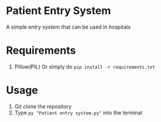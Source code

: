 # Patient Entry System
A simple entry system that can be used in hospitals

# Requirements
1. Pillow(PIL)
Or simply do ``pip install -r requirements.txt``

# Usage
1. Git clone the repository
2. Type ``py "Patient entry system.py"`` into the terminal